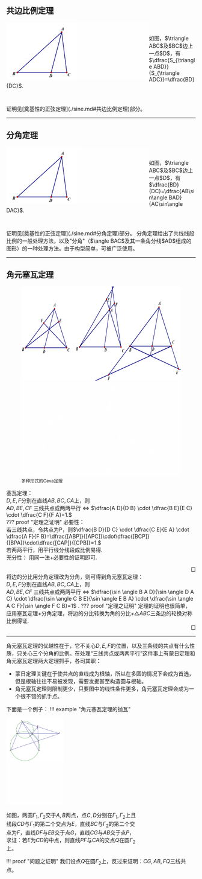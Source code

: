 ## 共边比例定理

<div>
    <img src="../image/fen_default.png" class="light-theme-image" alt="共边比例定理" style="height: 150px; float: left">
</div>
<div>
    <img src="../image/fen_slate.png" class="dark-theme-image" alt="共边比例定理" style="height: 150px; float: left">
</div>
<br>
<p style="margin-bottom: 8px;">
    如图，$\triangle ABC$及$BC$边上一点$D$，有$\dfrac{S_{\triangle ABD}}{S_{\triangle ADC}}=\dfrac{BD}{DC}$.
</p>
<br><br>
证明见[奠基性的正弦定理](./sine.md#共边比例定理)部分。  

---

## 分角定理

<div>
    <img src="../image/fen_default.png" class="light-theme-image" alt="共边比例定理" style="height: 150px; float: left">
</div>
<div>
    <img src="../image/fen_slate.png" class="dark-theme-image" alt="共边比例定理" style="height: 150px; float: left">
</div>
<br>
<p style="margin-bottom: 8px;">
    如图，$\triangle ABC$及$BC$边上一点$D$，有$\dfrac{BD}{DC}=\dfrac{AB\sin\angle BAD}{AC\sin\angle DAC}$.
</p>
<br><br>
证明见[奠基性的正弦定理](./sine.md#分角定理)部分。  
分角定理给出了共线线段比例的一般处理方法，以及"分角"（$\angle BAC$及其一条角分线$AD$组成的图形）的一种处理方法。由于构型简单，可被广泛使用。

---

## 角元塞瓦定理

<figure>
<img src="../image/ceva_default.png" class="light-theme-image" alt="塞瓦定理" style="height: 250px">
<img src="../image/ceva_slate.png" class="dark-theme-image" alt="塞瓦定理" style="height: 250px">
<!-- <figcaption> -->
<small>多种形式的Ceva定理</small>
<!-- </figcaption> -->
</figure>

塞瓦定理：  
$D,E,F$分别在直线$AB,BC,CA$上，则  
$AD,BE,CF$ 三线共点或两两平行 $\Leftrightarrow$ $\dfrac{A D}{D B} \cdot \dfrac{B E}{E C} \cdot \dfrac{C F}{F A}=1.$  
??? proof "定理之证明"
    必要性：  
    若三线共点，令共点为P，则$\dfrac{B D}{D C} \cdot \dfrac{C E}{E A} \cdot \dfrac{A F}{F B}=\dfrac{[ABP]}{[APC]}\cdot\dfrac{[BCP]}{[BPA]}\cdot\dfrac{[CAP]}{[CPB]}=1.$  
    若两两平行，用平行线分线段成比例易得.  
    充分性：
    用同一法+必要性的证明即可.<div style="text-align: right">$\Box$</div>
将边的分比用分角定理改为分角，则可得到角元塞瓦定理：  
$D,E,F$分别在直线$AB,BC,CA$上，则  
$A D,B E,C F$ 三线共点或两两平行 $\Leftrightarrow$ $\dfrac{\sin \angle B A D}{\sin \angle D A C} \cdot \dfrac{\sin \angle C B E}{\sin \angle E B A} \cdot \dfrac{\sin \angle A C F}{\sin \angle F C B}=1$ .
??? proof "定理之证明"
    定理的证明也很简单，应用塞瓦定理+分角定理，将边的分比转换为角的分比+$\triangle ABC$三条边的轮换对称比例得证.<div style="text-align: right">$\Box$</div>

---

角元塞瓦定理的优越性在于，它不关心$D,E,F$的位置，以及三条线的共点有什么性质，只关心三个分角的比例。在处理“三线共点或两两平行”这件事上有蒙日定理和角元塞瓦定理两大定理抓手，各司其职：

- 蒙日定理关键在于使共点的直线成为根轴，所以在多圆的情况下会成为首选，但是根轴往往不易被发现，需要发掘甚至构造圆与根轴。
- 角元塞瓦定理则限制更少，只要图中的线性条件更多，角元塞瓦定理会成为一个很不错的抓手点。

下面是一个例子：
!!! example "角元塞瓦定理的抛瓦"
    <!-- <div>
        <img src="../image/ceva_eg_default.png" class="light-theme-image" alt="塞瓦定理" style="height: 250px; float: left">
    </div>
    <div>
        <img src="../image/ceva_eg_slate.png" class="dark-theme-image" alt="塞瓦定理" style="height: 250px; float: left">
    </div>
    <br><br>
    如图，两圆$\Gamma_1,\Gamma_2$交于$A,B$两点，点$C,D$分别在$\Gamma_1,\Gamma_2$上且线段$CD$与$\Gamma_1$的第二个交点为$E$，直线$BC$与圆$\Gamma_2$的第二个交点为$F$，直线$DF$与$EB$交于点$G$，直线$CG$与$AB$交于点$P$，求证：若$E$为$CD$的中点，则直线$PF$与$CA$的交点$Q$在圆$\Gamma_2$上。  
    <br><br><br><br><br><br><br> -->
    <div style="flex-wrap: wrap;">
        <div style="flex: 1; max-width: 30%;">
            <img src="../image/ceva_eg_default.png" class="light-theme-image" alt="塞瓦定理" style="max-width: 100%; height: auto; float: left">
        </div>
        <div style="flex: 1; max-width: 30%;">
            <img src="../image/ceva_eg_slate.png" class="dark-theme-image" alt="塞瓦定理" style="max-width: 100%; height: auto; ">
        </div>
        <div style="flex: 1; max-width: 70%; display: flex; align-items: center; ">
            <p>如图，两圆$\Gamma_1,\Gamma_2$交于$A,B$两点，点$C,D$分别在$\Gamma_1,\Gamma_2$上且线段$CD$与$\Gamma_1$的第二个交点为$E$，直线$BC$与$\Gamma_2$的第二个交点为$F$，直线$DF$与$EB$交于点$G$，直线$CG$与$AB$交于点$P$，求证：若$E$为$CD$的中点，则直线$PF$与$CA$的交点$Q$在圆$\Gamma_2$上。</p>
        </div>
    </div>
    <div>
    !!! proof "问题之证明"
        我们设点$Q$在圆$\Gamma_2$上，反过来证明：$CG,AB,FQ$三线共点。  
    </div>
